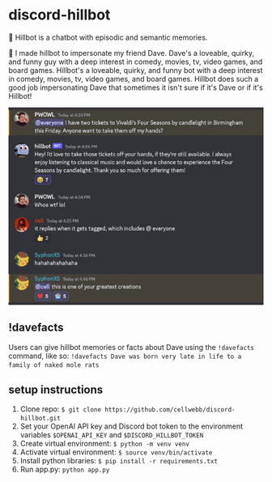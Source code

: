 # discord-hillbot

:brain: Hillbot is a chatbot with episodic and semantic memories.

:robot: I made hillbot to impersonate my friend Dave. Dave's a loveable, quirky, and funny guy with a deep interest in comedy, movies, tv, video games, and board games. Hillbot's a loveable, quirky, and funny bot with a deep interest in comedy, movies, tv, video games, and board games. Hillbot does such a good job impersonating Dave that sometimes it isn't sure if it's Dave or if it's Hillbot!

![Image](assets/Screenshot.png)

## !davefacts

Users can give hillbot memories or facts about Dave using the `!davefacts` command, like so: `!davefacts Dave was born very late in life to a family of naked mole rats`

## setup instructions

1. Clone repo: `$ git clone https://github.com/cellwebb/discord-hillbot.git`
1. Set your OpenAI API key and Discord bot token to the environment variables `$OPENAI_API_KEY` and `$DISCORD_HILLBOT_TOKEN`
1. Create virtual environment: `$ python -m venv venv`
1. Activate virtual environment: `$ source venv/bin/activate`
1. Install python libraries: `$ pip install -r requirements.txt`
1. Run app.py: `python app.py`
